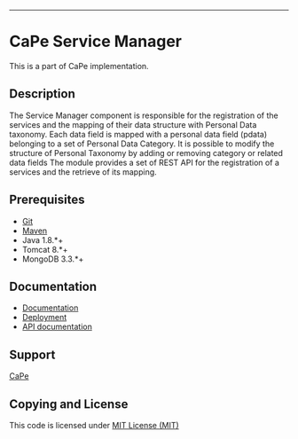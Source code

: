 ---

# CaPe Service Manager
This is a part of CaPe implementation.

## Description
The Service Manager component is responsible for the registration of the services and the mapping of their data structure with Personal Data taxonomy. Each data field is mapped with a personal data field (pdata) belonging to a set of Personal Data Category. It is possible to modify the structure of Personal Taxonomy by adding  or removing category or related data fields The module provides a set of REST API for the registration of a services and the retrieve of its mapping. 


## Prerequisites
-   [Git](https://git-scm.com/downloads)
-   [Maven](https://maven.apache.org/download.cgi)
- 	Java 1.8.*+
- 	Tomcat 8.*+
- 	MongoDB 3.3.*+

## Documentation
- [Documentation ](doc/)
- [Deployment](doc/deployment.md)
- [API documentation](doc/api/)

## Support 
[CaPe]()

## Copying and License
This code is licensed under [MIT License (MIT)](LICENSE)